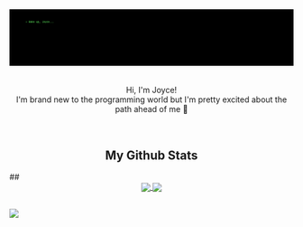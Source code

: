 <div>
  <img src="https://github.com/joycemamede/joycemamede/blob/main/img/_wake%20up%2C.png"/>
</div>

</br>
<p align="center">Hi, I'm Joyce!</br>
I'm brand new to the programming world but I'm pretty excited about the path ahead of me 🚀
</p>
</br>

<h2 align="center">My Github Stats</h2>
## 
<div align="center">
  <a href="https://github.com/anuraghazra/github-readme-stats">
    <img align="center" height="180em" src="https://github-readme-stats.vercel.app/api?username=joycemamede&show_icons=true&theme=dracula&include_all_commits=true&count_private=true"/>
    <img align="center" height="180em" src="https://github-readme-stats.vercel.app/api/top-langs/?username=joycemamede&layout=compact&langs_count=7&theme=dracula"/>
  </a>
</div>

##

<div>
  <img src="https://github.com/joycemamede/joycemamede/blob/output/github-contribution-grid-snake.svg"/>
  <!-- ![Snake animation](https://github.com/joycemamede/joycemamede/blob/output/github-contribution-grid-snake.svg) not showing -->
</div>

